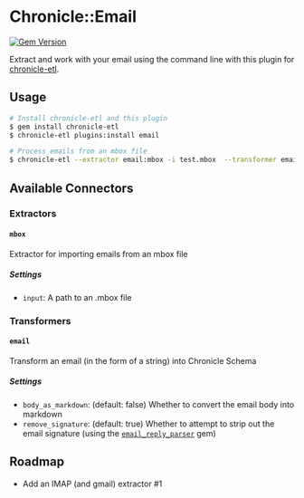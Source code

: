 # Chronicle::Email
[![Gem Version](https://badge.fury.io/rb/chronicle-email.svg)](https://badge.fury.io/rb/chronicle-email)

Extract and work with your email using the command line with this plugin for [chronicle-etl](https://github.com/chronicle-app/chronicle-etl).

## Usage

```sh
# Install chronicle-etl and this plugin
$ gem install chronicle-etl
$ chronicle-etl plugins:install email

# Process emails from an mbox file
$ chronicle-etl --extractor email:mbox -i test.mbox  --transformer email --fields subject
```

## Available Connectors
### Extractors

#### `mbox`
Extractor for importing emails from an mbox file

##### Settings
- `input`: A path to an .mbox file

### Transformers

#### `email`
Transform an email (in the form of a string) into Chronicle Schema

##### Settings
- `body_as_markdown`: (default: false) Whether to convert the email body into markdown
- `remove_signature`: (default: true) Whether to attempt to strip out the email signature (using the [`email_reply_parser`](https://github.com/github/email_reply_parser) gem)

## Roadmap
- Add an IMAP (and gmail) extractor #1